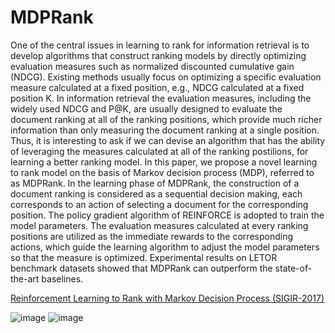 # MDPRank
One of the central issues in learning to rank for information retrieval is to develop algorithms that construct ranking models by directly optimizing evaluation measures such as normalized discounted cumulative gain (NDCG). Existing methods usually focus on optimizing a specific evaluation measure calculated at a fixed position, e.g., NDCG calculated at a fixed position K. In information retrieval the evaluation measures, including the widely used NDCG and P@K, are usually designed to evaluate the document ranking at all of the ranking positions, which provide much richer information than only measuring the document ranking at a single position. Thus, it is interesting to ask if we can devise an algorithm that has the ability of leveraging the measures calculated at all of the ranking postilions, for learning a better ranking model. In this paper, we propose a novel learning to rank model on the basis of Markov decision process (MDP), referred to as MDPRank. In the learning phase of MDPRank, the construction of a document ranking is considered as a sequential decision making, each corresponds to an action of selecting a document for the corresponding position. The policy gradient algorithm of REINFORCE is adopted to train the model parameters. The evaluation measures calculated at every ranking positions are utilized as the immediate rewards to the corresponding actions, which guide the learning algorithm to adjust the model parameters so that the measure is optimized. Experimental results on LETOR benchmark datasets showed that MDPRank can outperform the state-of-the-art baselines.

[Reinforcement Learning to Rank with Markov Decision Process (SIGIR-2017)](http://www.bigdatalab.ac.cn/~junxu/publications/SIGIR2017_RL_L2R.pdf "MDPRank")

![image](https://github.com/jyy0553/MDPRank/blob/master/IMG/MDPRank_figure.jpg)
![image](https://github.com/jyy0553/MDPRank/blob/master/IMG/MDPRank_algorithm.jpg)
